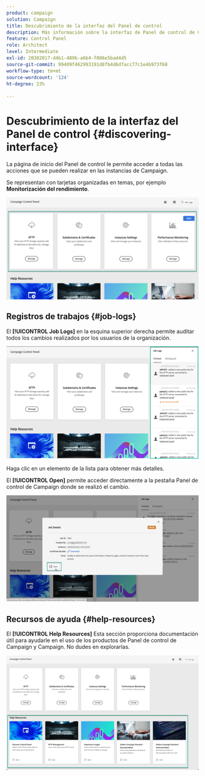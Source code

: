 ```yaml
---
product: campaign
solution: Campaign
title: Descubrimiento de la interfaz del Panel de control
description: Más información sobre la interfaz de Panel de control de Campaign
feature: Control Panel
role: Architect
level: Intermediate
exl-id: 20302017-d4b1-489b-a6b4-f086e5bad4d5
source-git-commit: 99409f462993191d8fb4d6dfacc77c1e4b973f68
workflow-type: tm+mt
source-wordcount: '124'
ht-degree: 23%

---
```


# Descubrimiento de la interfaz del Panel de control {#discovering-interface}

La página de inicio del Panel de control le permite acceder a todas las acciones que se pueden realizar en las instancias de Campaign.

Se representan con tarjetas organizadas en temas, por ejemplo **Monitorización del rendimiento**.

<!--With upcoming Campaign releases, more topics and cards will be made available.-->

![](assets/control_panel_interface.png)

## Registros de trabajos {#job-logs}

El **[!UICONTROL Job Logs]** en la esquina superior derecha permite auditar todos los cambios realizados por los usuarios de la organización.

![](assets/control_panel_interface2.png)

Haga clic en un elemento de la lista para obtener más detalles.

El **[!UICONTROL Open]** permite acceder directamente a la pestaña Panel de control de Campaign donde se realizó el cambio.

![](assets/control_panel_logdetails.png)

## Recursos de ayuda {#help-resources}

El **[!UICONTROL Help Resources]** Esta sección proporciona documentación útil para ayudarle en el uso de los productos de Panel de control de Campaign y Campaign. No dudes en explorarlas.

![](assets/helpresources.png)
